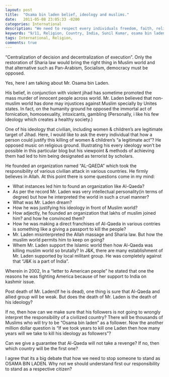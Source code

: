 ```yaml
---
layout: post
title:  "Osama bin laden belief, ideology and muslims."
date:   2011-05-08 23:05:33 -0200
categories: International
description: "We need to respect every individuals freedom, faith, religion."
keywords: "9/11, Religion, Country, India, Sunil Kumar, osama bin laden, osama"
tags: International, Religion,
comments: true
---
```


“Centralization of decision and decentralization of execution”. Only the restoration of Sharia law would bring the right thing in Muslim world and that alternative such as Pan-Arabism, Socialism, democracy must be opposed.

Yes, here I am talking about Mr. Osama bin Laden.

His belief, in conjunction with violent jihad has sometime promoted the mass murder of innocent people across world. Mr. Laden believed that non-muslim world has done may injustices against Muslim specially by Unites states. In fact, on the humanity ground he opposed the immortal act of fornication, homosexuality, intoxicants, gambling (Personally, i like his few ideology which creates a healthy society.)

One of his ideology that civilian, including women & children’s are legitimate target of Jihad.
Here, I would like to ask the every individual that how a person could justify this killing of women & children’s “a legitimate act”? He opposed music on religious ground. Illustrating his every ideology won’t be possible in this particular blog but his viewpoint & methods of achieving them had led to him being designated as terrorist by scholars.

He founded an organization named “AL-QAEDA” which took the responsibility of various civilian attack in various countries. He firmly believes in Allah. At this point there is some questions come in my mind:

* What instances led him to found an organization like Al-Qaeda?
* As per the record Mr. Laden was very intellectual personality(in terms of degree) but how he interpreted the world in such a cruel manner?
* What was Mr. Laden dream?
* How he was justifying his ideology in front of Muslim world?
* How adjectly, he founded an organization that lakhs of muslim joined him? and how he convinced them?
* How he was making a direct franchises of Al-Qaeda in various contries is something like a giving a passport to kill the people?
* Mr. Laden misinterpreted the Allah massage and Sharia law. But how the muslim world permits him to keep on going?
* Whem Mr. Laden support the Islamic world then how Al-Qaeda was killing muslim world so brutally?
In J&K, there are many establishment of Mr. Laden supported by local militant group. He was completely against that “J&K is a part of India”.

Wherein in 2002, In a “letter  to American people” he stated that one the reasons he was fighting America because of her support to India on kashmir issue.

Post death of Mr. Laden(If he is dead), one thing is sure that Al-Qaeda and allied group will be weak. But does the death of Mr. Laden is the death of his ideology?

If no, then how can we make sure that his followers is not going to wrongly interpret the responsibility of a civilized country? There will be thousands of Muslims who will try to be “Osama bin laden” as a follower.
Now the another million dollar question is “If we took years to kill one Laden then how many years will we take to kill his ideology as followers”?

Can we give a guarantee that Al-Qaeda will not take a revenge? If no, then which country will be the first one?

I agree that its a big debate that how we need to stop someone to  stand as OSAMA BIN LADEN. Why not we should understand first our responsibility to stand as a respective citizen?
